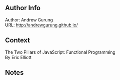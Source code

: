 
Author Info
-----------
Author: Andrew Gurung <br>
URL: http://andrewgurung.github.io/

Context
-------
The Two Pillars of JavaScript: Functional Programming <br>
By Eric Elliott

Notes
-----
